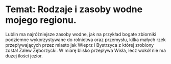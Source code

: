 # Temat: Rodzaje i zasoby wodne mojego regionu.
Lublin ma najróżniejsze zasoby wodne, jak na przykład bogate zbiorniki podziemne wykorzystywane do rolnictwa oraz przemysłu, kilka małych rzek przepływających przez miasto jak Wieprz i Bystrzyca z której zrobiony został Zalew Zęborzycki. W miarę blisko przepływa Wisła, lecz wokół nie ma dużej ilości jezior.

